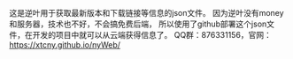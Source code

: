 这是逆叶用于获取最新版本和下载链接等信息的json文件。
因为逆叶没有money和服务器，技术也不好，不会搞免费后端，
所以使用了github部署这个json文件，在开发的项目中就可以从云端获得信息了。
QQ群：876331156，官网：https://xtcny.github.io/nyWeb/
